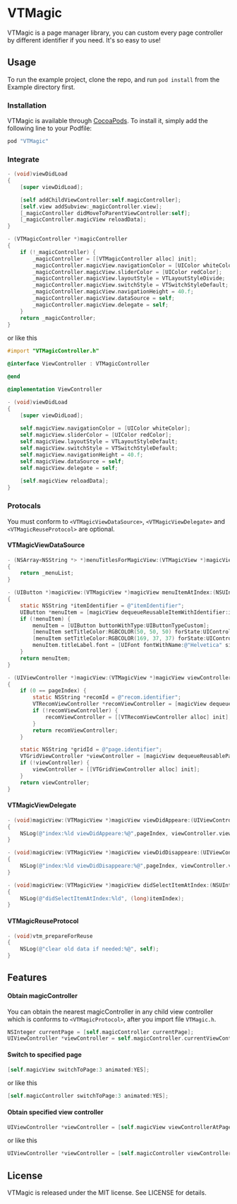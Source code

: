 # VTMagic

VTMagic is a page manager library, you can custom every page controller by different identifier if you need. It's so easy to use!

## Usage

To run the example project, clone the repo, and run `pod install` from the Example directory first.

### Installation

VTMagic is available through [CocoaPods](http://cocoapods.org). To install
it, simply add the following line to your Podfile:

```ruby
pod "VTMagic"
```

### Integrate

```objective-c
- (void)viewDidLoad
{
    [super viewDidLoad];

    [self addChildViewController:self.magicController];
    [self.view addSubview:_magicController.view];
    [_magicController didMoveToParentViewController:self];
    [_magicController.magicView reloadData];
}

- (VTMagicController *)magicController
{
    if (!_magicController) {
        _magicController = [[VTMagicController alloc] init];
        _magicController.magicView.navigationColor = [UIColor whiteColor];
        _magicController.magicView.sliderColor = [UIColor redColor];
        _magicController.magicView.layoutStyle = VTLayoutStyleDivide;
        _magicController.magicView.switchStyle = VTSwitchStyleDefault;
        _magicController.magicView.navigationHeight = 40.f;
        _magicController.magicView.dataSource = self;
        _magicController.magicView.delegate = self;
    }
    return _magicController;
}
```
or like this
```objective-c
#import "VTMagicController.h"

@interface ViewController : VTMagicController

@end
```

```objective-c
@implementation ViewController

- (void)viewDidLoad
{
    [super viewDidLoad];
    
    self.magicView.navigationColor = [UIColor whiteColor];
    self.magicView.sliderColor = [UIColor redColor];
    self.magicView.layoutStyle = VTLayoutStyleDefault;
    self.magicView.switchStyle = VTSwitchStyleDefault;
    self.magicView.navigationHeight = 40.f;
    self.magicView.dataSource = self;
    self.magicView.delegate = self;
    
    [self.magicView reloadData];
}
```

### Protocals

You must conform to `<VTMagicViewDataSource>`, `<VTMagicViewDelegate>` and `<VTMagicReuseProtocol>` are optional.

####  VTMagicViewDataSource

```objective-c
- (NSArray<NSString *> *)menuTitlesForMagicView:(VTMagicView *)magicView
{
    return _menuList;
}

- (UIButton *)magicView:(VTMagicView *)magicView menuItemAtIndex:(NSUInteger)itemIndex
{
    static NSString *itemIdentifier = @"itemIdentifier";
    UIButton *menuItem = [magicView dequeueReusableItemWithIdentifier:itemIdentifier];
    if (!menuItem) {
        menuItem = [UIButton buttonWithType:UIButtonTypeCustom];
        [menuItem setTitleColor:RGBCOLOR(50, 50, 50) forState:UIControlStateNormal];
        [menuItem setTitleColor:RGBCOLOR(169, 37, 37) forState:UIControlStateSelected];
        menuItem.titleLabel.font = [UIFont fontWithName:@"Helvetica" size:16.f];
    }
    return menuItem;
}

- (UIViewController *)magicView:(VTMagicView *)magicView viewControllerAtPage:(NSUInteger)pageIndex
{
    if (0 == pageIndex) {
        static NSString *recomId = @"recom.identifier";
        VTRecomViewController *recomViewController = [magicView dequeueReusablePageWithIdentifier:recomId];
        if (!recomViewController) {
            recomViewController = [[VTRecomViewController alloc] init];
        }
        return recomViewController;
    }

    static NSString *gridId = @"page.identifier";
    VTGridViewController *viewController = [magicView dequeueReusablePageWithIdentifier:gridId];
    if (!viewController) {
        viewController = [[VTGridViewController alloc] init];
    }
    return viewController;
}
```

#### VTMagicViewDelegate

```objective-c
- (void)magicView:(VTMagicView *)magicView viewDidAppeare:(UIViewController *)viewController atPage:(NSUInteger)pageIndex
{
    NSLog(@"index:%ld viewDidAppeare:%@",pageIndex, viewController.view);
}

- (void)magicView:(VTMagicView *)magicView viewDidDisappeare:(UIViewController *)viewController atPage:(NSUInteger)pageIndex
{
    NSLog(@"index:%ld viewDidDisappeare:%@",pageIndex, viewController.view);
}

- (void)magicView:(VTMagicView *)magicView didSelectItemAtIndex:(NSUInteger)itemIndex
{
    NSLog(@"didSelectItemAtIndex:%ld", (long)itemIndex);
}
```

#### VTMagicReuseProtocol

```objective-c
- (void)vtm_prepareForReuse
{
    NSLog(@"clear old data if needed:%@", self);
}
```

## Features

#### Obtain magicController

You can obtain the nearest magicController in any child view controller which is conforms to `<VTMagicProtocol>`, after you import file `VTMagic.h`.
```objective-c
NSInteger currentPage = [self.magicController currentPage];
UIViewController *viewController = self.magicController.currentViewController;
```

#### Switch to specified page

```objective-c
[self.magicView switchToPage:3 animated:YES];
```
or like this
```objective-c
[self.magicController switchToPage:3 animated:YES];
```
#### Obtain specified view controller

```objective-c
UIViewController *viewController = [self.magicView viewControllerAtPage:3];
```
or like this
```objective-c
UIViewController *viewController = [self.magicController viewControllerAtPage:3];
```

## License

VTMagic is released under the MIT license. See LICENSE for details.
